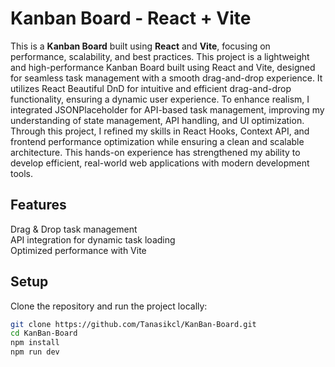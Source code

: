 # Kanban Board - React + Vite  

This is a **Kanban Board** built using **React** and **Vite**, focusing on performance, scalability, and best practices. This project is a lightweight and high-performance Kanban Board built using React and Vite, designed for seamless task management with a smooth drag-and-drop experience. It utilizes React Beautiful DnD for intuitive and efficient drag-and-drop functionality, ensuring a dynamic user experience.
To enhance realism, I integrated JSONPlaceholder for API-based task management, improving my understanding of state management, API handling, and UI optimization. Through this project, I refined my skills in React Hooks, Context API, and frontend performance optimization while ensuring a clean and scalable architecture.
This hands-on experience has strengthened my ability to develop efficient, real-world web applications with modern development tools. 

## Features  
Drag & Drop task management  
API integration for dynamic task loading  
Optimized performance with Vite  

## Setup  
Clone the repository and run the project locally:  
```sh
git clone https://github.com/Tanasikcl/KanBan-Board.git
cd KanBan-Board
npm install
npm run dev
